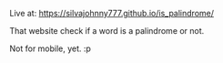 Live at: https://silvajohnny777.github.io/is_palindrome/

That website check if a word is a palindrome or not.

Not for mobile, yet. :p

